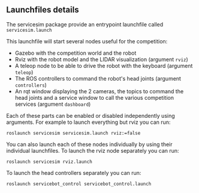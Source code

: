 ## Launchfiles details

The servicesim package provide an entrypoint launchfile called `servicesim.launch`

This launchfile will start several nodes useful for the competition:

* Gazebo with the competition world and the robot
* Rviz with the robot model and the LIDAR visualization (argument `rviz`)
* A teleop node to be able to drive the robot with the keyboard (argument `teleop`)
* The ROS controllers to command the robot's head joints (argument `controllers`)
* An rqt window displaying the 2 cameras, the topics to command the head joints and a service window to call the various competition services (argument `dashboard`)


Each of these parts can be enabled or disabled independently using arguments. For example to launch everything but rviz you can run:

    roslaunch servicesim servicesim.launch rviz:=false

You can also launch each of these nodes individually by using their individual launchfiles.
To launch the rviz node separately you can run:

    roslaunch servicesim rviz.launch

To launch the head controllers separately you can run:

    roslaunch servicebot_control servicebot_control.launch
